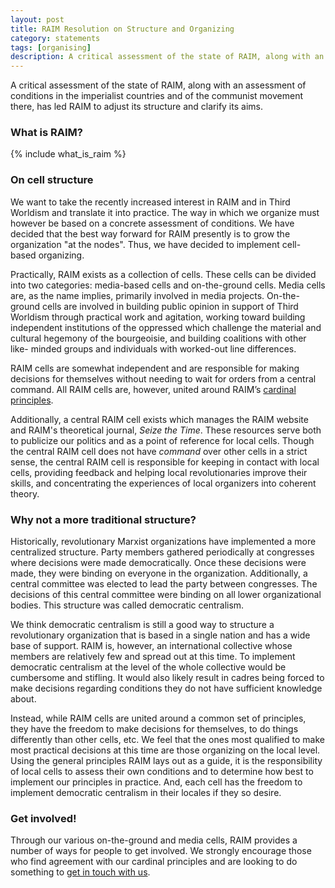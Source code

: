 ```yaml
---
layout: post
title: RAIM Resolution on Structure and Organizing
category: statements
tags: [organising]
description: A critical assessment of the state of RAIM, along with an assessment of conditions in the imperialist countries and of the communist movement there, has led RAIM to adjust its structure and clarify its aims.
---
```


A critical assessment of the state of RAIM, along with an assessment of conditions in the imperialist countries and of the communist movement there, has led RAIM to adjust its structure and clarify its aims.

### What is RAIM?

{% include what_is_raim %}

### On cell structure

We want to take the recently increased interest in RAIM and in Third
Worldism and translate it into practice. The way in which we organize must
however be based on a concrete assessment of conditions. We have decided that
the best way forward for RAIM presently is to grow the organization "at the
nodes". Thus, we have decided to implement cell-based organizing.

Practically, RAIM exists as a collection of cells. These cells can be divided
into two categories: media-based cells and on-the-ground cells. Media cells
are, as the name implies, primarily involved in media projects. On-the-ground
cells are involved in building public opinion in support of Third
Worldism through practical work and agitation, working toward building
independent institutions of the oppressed which challenge the material and
cultural hegemony of the bourgeoisie, and building coalitions with other like-
minded groups and individuals with worked-out line differences.

RAIM cells are somewhat independent and are responsible for making decisions
for themselves without needing to wait for orders from a central command. All
RAIM cells are, however, united around RAIM’s [cardinal principles](/members/cardinal-principles/).

Additionally, a central RAIM cell exists which manages the RAIM website and
RAIM's theoretical journal, _Seize the Time_. These resources serve both to
publicize our politics and as a point of reference for local cells. Though the
central RAIM cell does not have _command_ over other cells in a strict sense,
the central RAIM cell is responsible for keeping in contact with local cells,
providing feedback and helping local revolutionaries improve their skills, and
concentrating the experiences of local organizers into coherent theory.

### Why not a more traditional structure?

Historically, revolutionary Marxist organizations have implemented a more
centralized structure. Party members gathered periodically at congresses where
decisions were made democratically. Once these decisions were made, they were
binding on everyone in the organization. Additionally, a central committee was
elected to lead the party between congresses. The decisions of this central
committee were binding on all lower organizational bodies. This structure was
called democratic centralism.

We think democratic centralism is still a good way to structure a
revolutionary organization that is based in a single nation and has a wide
base of support. RAIM is, however, an international collective whose members
are relatively few and spread out at this time. To implement democratic
centralism at the level of the whole collective would be cumbersome and
stifling. It would also likely result in cadres being forced to make decisions
regarding conditions they do not have sufficient knowledge about.

Instead, while RAIM cells are united around a common set of principles, they
have the freedom to make decisions for themselves, to do things differently
than other cells, etc. We feel that the ones most qualified to make most
practical decisions at this time are those organizing on the local level.
Using the general principles RAIM lays out as a guide, it is the
responsibility of local cells to assess their own conditions and to determine
how best to implement our principles in practice. And, each cell has the
freedom to implement democratic centralism in their locales if they so desire.

### Get involved!

Through our various on-the-ground and media cells, RAIM provides a number of
ways for people to get involved. We strongly encourage those who find
agreement with our cardinal principles and are looking to do something to [get
in touch with us](/contact/).
